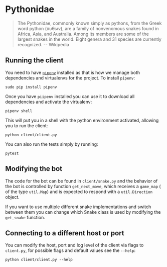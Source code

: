 # Pythonidae
> The Pythonidae, commonly known simply as pythons, from the Greek word python
> (πυθων), are a family of nonvenomous snakes found in Africa, Asia, and
> Australia. Among its members are some of the largest snakes in the world.
> Eight genera and 31 species are currently recognized.
> -- Wikipedia


## Running the client
You need to have [`pipenv`](pipenv) installed as that is how we manage both
dependencies and virtualenvs for the project. To install `pipenv`:
```
sudo pip install pipenv
```

Once you have `piipenv` installed you can use it to download all dependencies
and activate the virtualenv:
```
pipenv shell
```

This will put you in a shell with the python environment activated, allowing you
to run the client:
```
python client/client.py
```

You can also run the tests simply by running:
```
pytest
```

## Modifying the bot
The code for the bot can be found in `client/snake.py` and the behavior of the
bot is controlled by function `get_next_move`, which receives a `game_map` (
of the type `util.Map`) and is expected to respond with a `util.Direction`
object.

If you want to use multiple different snake implementations and switch between
them you can change which Snake class is used by modifying the `get_snake`
function.

## Connecting to a different host or port
You can modify the host, port and log level of the client via flags to
`client.py`, for possible flags and default values see the `--help`:
```
python client/client.py --help
```
